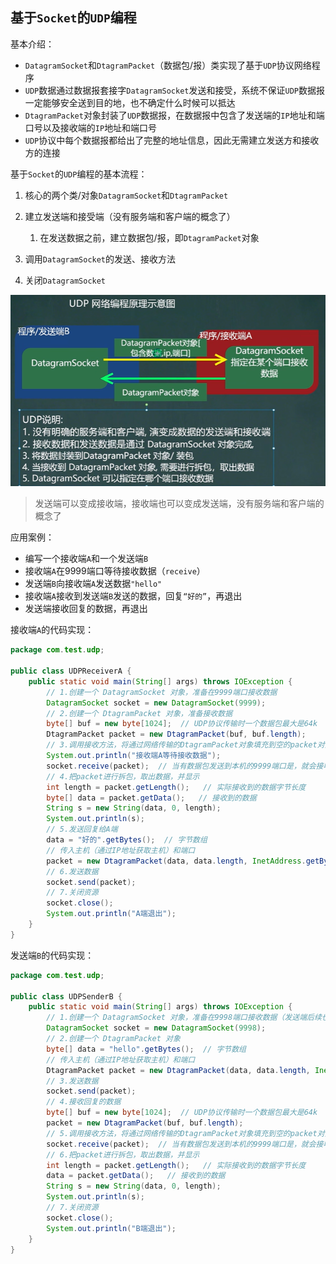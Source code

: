 ## 基于`Socket`的`UDP`编程

基本介绍：

- `DatagramSocket`和`DtagramPacket`（数据包/报）类实现了基于`UDP`协议网络程序
- `UDP`数据通过数据报套接字`DatagramSocket`发送和接受，系统不保证`UDP`数据报一定能够安全送到目的地，也不确定什么时候可以抵达
- `DtagramPacket`对象封装了`UDP`数据报，在数据报中包含了发送端的`IP`地址和端口号以及接收端的`IP`地址和端口号
- `UDP`协议中每个数据报都给出了完整的地址信息，因此无需建立发送方和接收方的连接

基于`Socket`的`UDP`编程的基本流程：

1. 核心的两个类/对象`DatagramSocket`和`DtagramPacket`
2. 建立发送端和接受端（没有服务端和客户端的概念了）
   1. 在发送数据之前，建立数据包/报，即`DtagramPacket`对象

3. 调用`DatagramSocket`的发送、接收方法
4. 关闭`DatagramSocket`

![image-20250428141557445](..\assets\image-20250428141557445.png)

> 发送端可以变成接收端，接收端也可以变成发送端，没有服务端和客户端的概念了

应用案例：

- 编写一个接收端`A`和一个发送端`B`
- 接收端`A`在9999端口等待接收数据（`receive`）
- 发送端`B`向接收端`A`发送数据`"hello"`
- 接收端`A`接收到发送端`B`发送的数据，回复`“好的”`，再退出
- 发送端接收回复的数据，再退出

接收端`A`的代码实现：

```java
package com.test.udp;

public class UDPReceiverA {
    public static void main(String[] args) throws IOException {
        // 1.创建一个 DatagramSocket 对象，准备在9999端口接收数据
        DatagramSocket socket = new DatagramSocket(9999);
        // 2.创建一个 DtagramPacket 对象，准备接收数据
        byte[] buf = new byte[1024];  // UDP协议传输时一个数据包最大是64k
        DtagramPacket packet = new DtagramPacket(buf, buf.length);
        // 3.调用接收方法，将通过网络传输的DtagramPacket对象填充到空的packet对象中
        System.out.println("接收端A等待接收数据");
        socket.receive(packet);  // 当有数据包发送到本机的9999端口是，就会接收数据，否则就会阻塞
        // 4.把packet进行拆包，取出数据，并显示
        int length = packet.getLength();   // 实际接收到的数据字节长度
        byte[] data = packet.getData();   // 接收到的数据
        String s = new String(data, 0, length);
        System.out.println(s);
        // 5.发送回复给A端
        data = "好的".getBytes();  // 字节数组
        // 传入主机（通过IP地址获取主机）和端口
        packet = new DtagramPacket(data, data.length, InetAddress.getByName("10.20.18.73"), 9998);
        // 6.发送数据
        socket.send(packet);
        // 7.关闭资源
        socket.close();
        System.out.println("A端退出");
    }
}
```

发送端`B`的代码实现：

```java
package com.test.udp;

public class UDPSenderB {
    public static void main(String[] args) throws IOException {
        // 1.创建一个 DatagramSocket 对象，准备在9998端口接收数据（发送端后续也可以变成接收端接收数据）
        DatagramSocket socket = new DatagramSocket(9998);
        // 2.创建一个 DtagramPacket 对象
        byte[] data = "hello".getBytes();  // 字节数组
        // 传入主机（通过IP地址获取主机）和端口
        DtagramPacket packet = new DtagramPacket(data, data.length, InetAddress.getByName("10.20.18.73"), 9999);
        // 3.发送数据
        socket.send(packet);
        // 4.接收回复的数据
        byte[] buf = new byte[1024];  // UDP协议传输时一个数据包最大是64k
        packet = new DtagramPacket(buf, buf.length);
        // 5.调用接收方法，将通过网络传输的DtagramPacket对象填充到空的packet对象中
        socket.receive(packet);  // 当有数据包发送到本机的9999端口是，就会接收数据，否则就会阻塞
        // 6.把packet进行拆包，取出数据，并显示
        int length = packet.getLength();   // 实际接收到的数据字节长度
        data = packet.getData();   // 接收到的数据
        String s = new String(data, 0, length);
        System.out.println(s);
        // 7.关闭资源
        socket.close();
        System.out.println("B端退出");
    }
}
```

